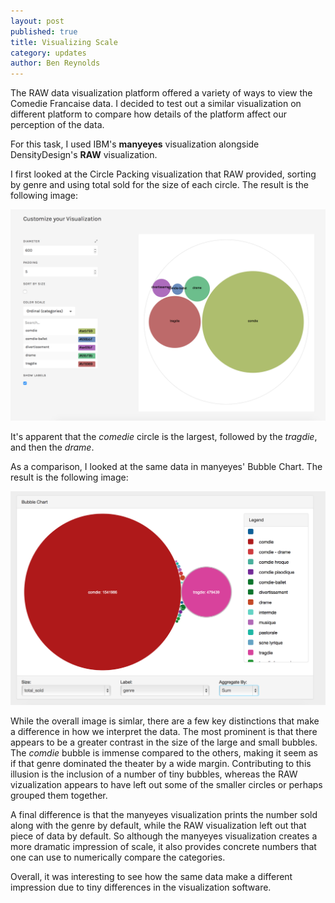 ```yaml
---
layout: post
published: true
title: Visualizing Scale
category: updates
author: Ben Reynolds
---
```


The RAW data visualization platform offered a variety of ways to view the Comedie Francaise data. I decided to test out a similar visualization on different platform to compare how details of the platform affect our perception of the data.

For this task, I used IBM's **manyeyes** visualization alongside DensityDesign's **RAW** visualization.

I first looked at the Circle Packing visualization that RAW provided, sorting by genre and using total sold for the size of each circle. The result is the following image:

![ben-reynolds-data-screenshot-2.png](/_posts/ben-reynolds-data-screenshot-2.png)

It's apparent that the _comedie_ circle is the largest, followed by the _tragdie_, and then the _drame_.

As a comparison, I looked at the same data in manyeyes' Bubble Chart. The result is the following image:

![ben-reynolds-data-screenshot.png](/_posts/ben-reynolds-data-screenshot.png)

While the overall image is simlar, there are a few key distinctions that make a difference in how we interpret the data. The most prominent is that there appears to be a greater contrast in the size of the large and small bubbles. The _comdie_ bubble is immense compared to the others, making it seem as if that genre dominated the theater by a wide margin. Contributing to this illusion is the inclusion of a number of tiny bubbles, whereas the RAW vizualization appears to have left out some of the smaller circles or perhaps grouped them together.

A final difference is that the manyeyes visualization prints the number sold along with the genre by default, while the RAW visualization left out that piece of data by default. So although the manyeyes visualization creates a more dramatic impression of scale, it also provides concrete numbers that one can use to numerically compare the categories.

Overall, it was interesting to see how the same data make a different impression due to tiny differences in the visualization software.
